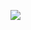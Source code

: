 ![](http://66.media.tumblr.com/cfd3f3878231de09a1eb773f0a533914/tumblr_o9gvbcWGs11re0te1o1_1280.gif)
